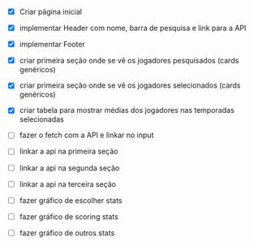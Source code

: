- [x] Criar página inicial
- [x] implementar Header com nome, barra de pesquisa e link para a API
- [x] implementar Footer
- [x] criar primeira seção onde se vê os jogadores pesquisados (cards genéricos)
- [x] criar primeira seção onde se vê os jogadores selecionados (cards genéricos)
- [x] criar tabela para mostrar médias dos jogadores nas temporadas selecionadas
- [ ] fazer o fetch com a API e linkar no input
- [ ] linkar a api na primeira seção
- [ ] linkar a api na segunda seção
- [ ] linkar a api na terceira seção

- [ ] fazer gráfico de escolher stats
- [ ] fazer gráfico de scoring stats
- [ ] fazer gráfico de outros stats
